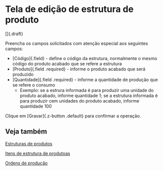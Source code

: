 # Tela de edição de estrutura de produto

[]{.draft}

Preencha os campos solicitados com atenção especial aos seguintes campos:

* [Código]{.field} - define o código da estrutura, normalmente o mesmo código do produto acabado que se refere a estrutura
* [Produto]{.field .required} - informe o produto acabado que será produzido
* [Quantidade]{.field .required} - informe a quantidade de produção que se refere o consumo
    * Exemplo: se a estrura informada é para produzir uma unidade do produto acabado, informe quantidade 1; se a estrutura informada é para produzir cem unidades do produto acabado, informe quantidade 100

Clique em [Gravar]{.z-button .default} para confirmar a operação.

## Veja também

[Estruturas de produtos](bom)

[Itens de estrutura de produtoas](bomItem)

[Ordens de produção](productionOrder)